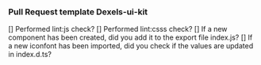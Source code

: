### Pull Request template Dexels-ui-kit

[] Performed lint:js check?
[] Performed lint:csss check?
[] If a new component has been created, did you add it to the export file index.js?
[] If a new iconfont has been imported, did you check if the values are updated in index.d.ts?
